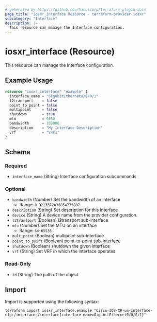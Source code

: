 ```yaml
---
# generated by https://github.com/hashicorp/terraform-plugin-docs
page_title: "iosxr_interface Resource - terraform-provider-iosxr"
subcategory: "Interface"
description: |-
  This resource can manage the Interface configuration.
---
```


# iosxr_interface (Resource)

This resource can manage the Interface configuration.

## Example Usage

```terraform
resource "iosxr_interface" "example" {
  interface_name = "GigabitEthernet0/0/0/1"
  l2transport    = false
  point_to_point = false
  multipoint     = false
  shutdown       = true
  mtu            = 9000
  bandwidth      = 100000
  description    = "My Interface Description"
  vrf            = "VRF1"
}
```

<!-- schema generated by tfplugindocs -->
## Schema

### Required

- `interface_name` (String) Interface configuration subcommands

### Optional

- `bandwidth` (Number) Set the bandwidth of an interface
  - Range: `0`-`9223372036854775807`
- `description` (String) Set description for this interface
- `device` (String) A device name from the provider configuration.
- `l2transport` (Boolean) l2transport sub-interface
- `mtu` (Number) Set the MTU on an interface
  - Range: `64`-`65535`
- `multipoint` (Boolean) multipoint sub-interface
- `point_to_point` (Boolean) point-to-point sub-interface
- `shutdown` (Boolean) shutdown the given interface
- `vrf` (String) Set VRF in which the interface operates

### Read-Only

- `id` (String) The path of the object.

## Import

Import is supported using the following syntax:

```shell
terraform import iosxr_interface.example "Cisco-IOS-XR-um-interface-cfg:/interfaces/interface[interface-name=GigabitEthernet0/0/0/1]"
```
